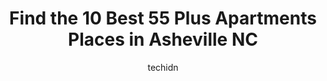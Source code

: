 ---
layout: ampstory
image: https://i0.wp.com/www.depkes.org/wp-content/uploads/2023/06/55-plus-apartments-0-in-asheville-nc-1685842154.jpeg?resize=640,853
author: techidn
featured: false
description: Discover the impressive array of 55 Plus Apartments options in Asheville NC, where you can find 10 of the largest 55 Plus Apartments establishments in the area. From renowned classics to hid
title: Find the 10 Best 55 Plus Apartments Places in Asheville NC
cover:
   title: Find the 10 Best 55 Plus Apartments Places in Asheville NC
   subtitle: Rickpate
   background: https://www.depkes.org/wp-content/uploads/2023/06/55-plus-apartments-0-in-asheville-nc-1685842154.jpeg

pages: 
 - layout: thirds
   top: <h1>#1 Givens Estates</h1>
   bottom: "<p>I moved into Givens Estates the year I turned 60 and was definitely on the young side of residents, but it turned out to be the best decision Ive ever made. I now have a</p>"
   background: https://www.depkes.org/wp-content/uploads/2023/06/55-plus-apartments-1-in-asheville-nc-1685842154.png
   backgroundblur: true
 - layout: thirds
   top: <h1>#2 Greymont Village Apartments</h1>
   bottom: "<p>Greymont Village is an awesome place to live! Mountain views with incredible hiking and biking trails that connect to Bent Creek, Biltmore Lake, Lake Powhatan + more. The</p>"
   background: https://www.depkes.org/wp-content/uploads/2023/06/55-plus-apartments-2-in-asheville-nc-1685842155.jpeg
   cta:
      link: https://www.depkes.org/blog/find-the-10-best-55-plus-apartments-places-in-asheville-nc/
      text: Find the 10 Best 55 Plus Apartments Places in Asheville NC
 - layout: thirds
   top: <h1>#3 Givens Gerber Park</h1>
   bottom: "<p>40 Gerber Rd #100, Asheville, NC 28803, United States</p>"
   background: https://www.depkes.org/wp-content/uploads/2023/06/55-plus-apartments-3-in-asheville-nc-1685842156.png
   cta:
      link: https://www.depkes.org/blog/find-the-10-best-55-plus-apartments-places-in-asheville-nc/
      text: Find the 10 Best 55 Plus Apartments Places in Asheville NC
 - layout: thirds
   top: <h1>#4 Arbor Terrace Asheville</h1>
   bottom: "<p>3199 Sweeten Creek Rd, Asheville, NC 28803, United States</p>"
   background: https://images.unsplash.com/photo-1527066579998-dbbae57f45ce?ixlib=rb-4.0.3&ixid=MnwxMjA3fDB8MHxwaG90by1wYWdlfHx8fGVufDB8fHx8&auto=format&fit=crop&w=640&h=853&q=80
   cta:
      link: https://www.depkes.org/blog/find-the-10-best-55-plus-apartments-places-in-asheville-nc/
      text: Find the 10 Best 55 Plus Apartments Places in Asheville NC
 - layout: thirds
   top: <h1>#5 Brookdale Asheville Overlook</h1>
   bottom: "<p>308 Overlook Rd, Asheville, NC 28803, United States</p>"
   background: https://images.unsplash.com/photo-1546497974-b213c9efb599?ixlib=rb-4.0.3&ixid=MnwxMjA3fDB8MHxwaG90by1wYWdlfHx8fGVufDB8fHx8&auto=format&fit=crop&w=640&h=853&q=80
   cta:
      link: https://www.depkes.org/blog/find-the-10-best-55-plus-apartments-places-in-asheville-nc/
      text: Find the 10 Best 55 Plus Apartments Places in Asheville NC
 - layout: thirds
   top: <h1>#6 Crowell Square Apartments</h1>
   bottom: "<p>209 Crowell Square Ct, Asheville, NC 28806, United States</p>"
   background: https://images.unsplash.com/photo-1602536052359-ef94c21c5948?ixlib=rb-4.0.3&ixid=MnwxMjA3fDB8MHxwaG90by1wYWdlfHx8fGVufDB8fHx8&auto=format&fit=crop&w=640&h=853&q=80
   cta:
      link: https://www.depkes.org/blog/find-the-10-best-55-plus-apartments-places-in-asheville-nc/
      text: Find the 10 Best 55 Plus Apartments Places in Asheville NC
 - layout: thirds
   top: <h1>#7 Deerfield Episcopal Retirement Community</h1>
   bottom: "<p>1617 Hendersonville Rd, Asheville, NC 28803, United States</p>"
   background: https://images.unsplash.com/photo-1522441815192-d9f04eb0615c?ixlib=rb-4.0.3&ixid=MnwxMjA3fDB8MHxwaG90by1wYWdlfHx8fGVufDB8fHx8&auto=format&fit=crop&w=640&h=853&q=80
   cta:
      link: https://www.depkes.org/blog/find-the-10-best-55-plus-apartments-places-in-asheville-nc/
      text: Find the 10 Best 55 Plus Apartments Places in Asheville NC
 - layout: thirds
   middle: Continue reading...
   background: https://images.unsplash.com/photo-1496096265110-f83ad7f96608?ixlib=rb-4.0.3&ixid=MnwxMjA3fDB8MHxwaG90by1wYWdlfHx8fGVufDB8fHx8&auto=format&fit=crop&w=640&h=853&q=80
   cta:
      link: https://www.depkes.org/blog/find-the-10-best-55-plus-apartments-places-in-asheville-nc/
      text: Find the 10 Best 55 Plus Apartments Places in Asheville NC
      
---